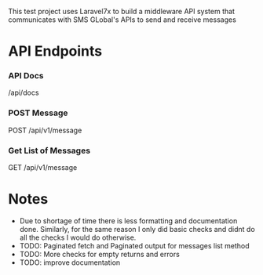 This test project uses Laravel7x to build a middleware API system that communicates with SMS GLobal's APIs to send and receive messages

# API Endpoints

### API Docs
/api/docs

### POST Message
POST /api/v1/message

### Get List of Messages
GET /api/v1/message

# Notes
- Due to shortage of time there is less formatting and documentation done. Similarly, for the same reason I only did basic checks and didnt do all the checks I would do otherwise.
- TODO: Paginated fetch and Paginated output for messages list method
- TODO: More checks for empty returns and errors
- TODO: improve documentation